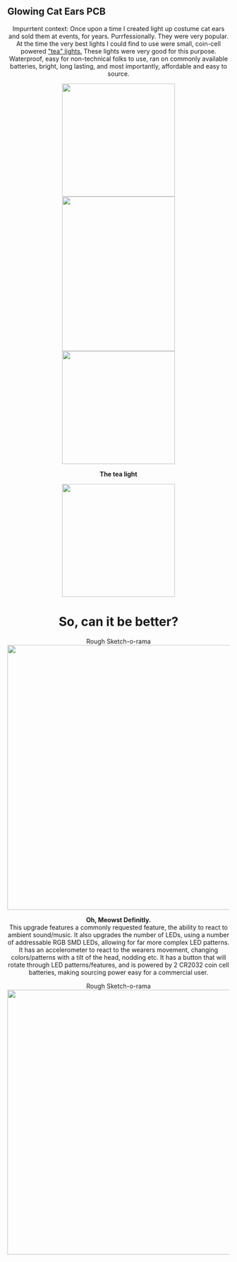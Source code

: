 ## Glowing Cat Ears PCB

<p align="center">
Impurrtent context: Once upon a time I created light up costume cat ears and sold them at events, for years. Purrfessionally. They were very popular. 
At the time the very best lights I could find to use were small, coin-cell powered <a href="https://www.flashingblinkylights.com/multicolor-submersible-led-lights-for-special-events.html">"tea" lights.</a>
These lights were very good for this purpose. Waterproof, easy for non-technical folks to use, ran on commonly available batteries, bright,
long lasting, and most importantly, affordable and easy to source.
</p>

<p align="center">
  <img src="https://user-images.githubusercontent.com/45607652/160159836-7e0fac41-5dd7-471e-ae22-7907f254dd95.JPG" width="256" height="256">
  <img src="https://user-images.githubusercontent.com/45607652/160161007-24552b37-0e7b-4166-82ac-ba488b863c9c.JPG" width="256" height="350">
  <img src="https://user-images.githubusercontent.com/45607652/160161331-750edbe6-1650-4db7-9a0f-04ea271aa91e.JPG" width="256" height="256">
</p>

<p align="center">
  <b>The tea light</b>
</p>

<p align="center">
  <img src="https://user-images.githubusercontent.com/45607652/160162273-c5899d05-c02e-46f1-a233-8735f89c1e90.gif" width="256" height="256">
</p>

<h1 align="center">
<b>So, can it be better?</b>
</h1>

<p align="center">
Rough Sketch-o-rama<br>
  <img src="https://user-images.githubusercontent.com/45607652/160163077-4bf79e8f-3458-4c7b-8a96-d8dd5b13458c.png" width="600" height="600">
</p>

<p align="center">
  <b>Oh, Meowst Definitly.</b><br>
This upgrade features a commonly requested feature, the ability to react to ambient sound/music. It also upgrades the number of LEDs, using
a number of addressable RGB SMD LEDs, allowing for far more complex LED patterns. It has an accelerometer to react to the wearers movement,
changing colors/patterns with a tilt of the head, nodding etc. It has a button that will rotate through LED patterns/features, and is powered
by 2 CR2032 coin cell batteries, making sourcing power easy for a commercial user. 
</p>

<p align="center">
Rough Sketch-o-rama<br>
  <img src="https://user-images.githubusercontent.com/45607652/160163077-4bf79e8f-3458-4c7b-8a96-d8dd5b13458c.png" width="600" height="600">
</p>


